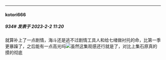 
*****

####  kotori666  
##### 934#       发表于 2023-2-2 11:20

就算补上了一点剧情，海斗还是逃不过剧情工具人和给七绪做衬托的命，比第一季更暴躁了，之后能有一点高光吗<img src="https://static.saraba1st.com/image/smiley/face2017/067.png" referrerpolicy="no-referrer">虽然这集观感还行就是了，对比上集石原真的摸的彻底

